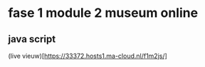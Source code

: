 # fase 1 module 2 museum online
## java script

(live vieuw)[https://33372.hosts1.ma-cloud.nl/f1m2js/]